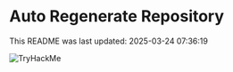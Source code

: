 # Auto Regenerate Repository

This README was last updated: 2025-03-24 07:36:19

 ![TryHackMe](https://tryhackme.com/badge/533634)
